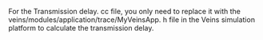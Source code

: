 For the Transmission delay. cc file, you only need to replace it with the veins/modules/application/trace/MyVeinsApp. h file in the Veins simulation platform to calculate the transmission delay.
